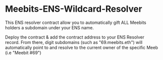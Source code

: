 # Meebits-ENS-Wildcard-Resolver

This ENS resolver contract allow you to automatically gift ALL Meebits holders a subdomain under your ENS name. 

Deploy the contract & add the contract address to your ENS Resolver record. From there, digit subdomains (such as "69.meebits.eth") will automatically point to and resolve to the current owner of the specific Meeb (i.e "Meebit #69")
